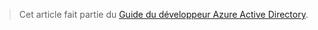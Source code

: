 > Cet article fait partie du [Guide du développeur Azure Active Directory](../articles/active-directory/active-directory-developers-guide.md).
> 
> 



<!--HONumber=Nov16_HO3-->


